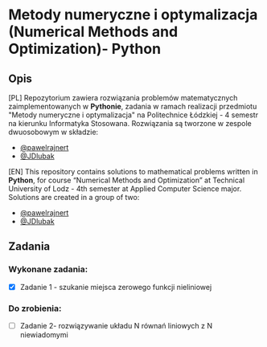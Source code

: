 # Metody numeryczne i optymalizacja (Numerical Methods and Optimization)- Python
## Opis
[PL]
Repozytorium zawiera rozwiązania problemów matematycznych zaimplementowanych w **Pythonie**, zadania w ramach realizacji przedmiotu "Metody numeryczne i optymalizacja" na Politechnice Łódzkiej - 4 semestr na kierunku Informatyka Stosowana. Rozwiązania są tworzone w zespole dwuosobowym w składzie:
- [@pawelrajnert](https://github.com/pawelrajnert)
- [@JDlubak](https://github.com/JDlubak)

[EN]
This repository contains solutions to mathematical problems written in **Python**, for course “Numerical Methods and Optimization” at Technical University of Lodz - 4th semester at Applied Computer Science major. Solutions are created in a group of two:
- [@pawelrajnert](https://github.com/pawelrajnert)
- [@JDlubak](https://github.com/JDlubak)
  
## Zadania

### Wykonane zadania:
- [x] Zadanie 1 - szukanie miejsca zerowego funkcji nieliniowej

### Do zrobienia:
- [ ] Zadanie 2- rozwiązywanie układu N równań liniowych z N niewiadomymi
